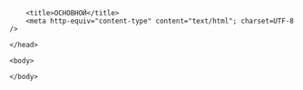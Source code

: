 <!DOCTYPE html>
<html>
	<head>
		
		<title>ОСНОВНОЙ</title>
		<meta http-equiv="content-type" content="text/html"; charset=UTF-8 />
		
	</head>

	<body>

	</body>

</html>
